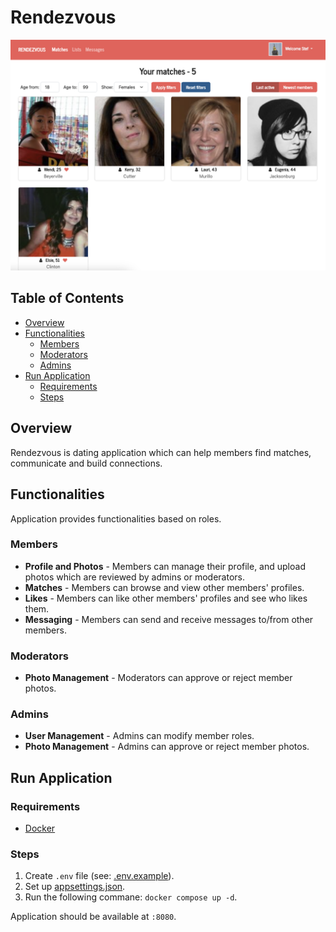 # Rendezvous

![Demo of Rendezvous](docs/rendezvous-matches.png)

## Table of Contents

- [Overview](#overview)
- [Functionalities](#functionalities)
  * [Members](#members)
  * [Moderators](#moderators)
  * [Admins](#admins)
- [Run Application](#run-application)
  * [Requirements](#requirements)
  * [Steps](#steps)

## Overview

Rendezvous is dating application which can help members find matches, communicate and build connections.

## Functionalities

Application provides functionalities based on roles.

### Members

- **Profile and Photos** - Members can manage their profile, and upload photos which are reviewed by admins or moderators.
- **Matches** - Members can browse and view other members' profiles.
- **Likes** - Members can like other members' profiles and see who likes them.
- **Messaging** - Members can send and receive messages to/from other members.

### Moderators

- **Photo Management** - Moderators can approve or reject member photos.

### Admins

- **User Management** - Admins can modify member roles.
- **Photo Management** - Admins can approve or reject member photos.

## Run Application

### Requirements

- [Docker](https://www.docker.com)


### Steps

1. Create `.env` file (see: [.env.example](.env.example)).
2. Set up [appsettings.json](Rendezvous.API/appsettings.json).
3. Run the following commane: `docker compose up -d`.

Application should be available at `:8080`.
